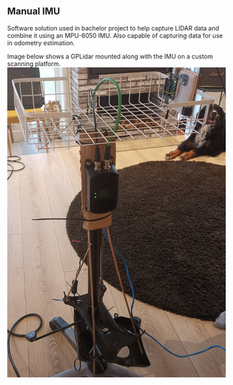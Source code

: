 ## Manual IMU

Software solution used in bachelor project to help capture LIDAR data and combine it using an MPU-6050 IMU. Also capable of capturing data for use in odometry estimation.


Image below shows a GPLidar mounted along with the IMU on a custom scanning platform. 
![slam_wagon](https://raw.githubusercontent.com/Kaexel/manual_imu/main/images/slamgp.jpg)
